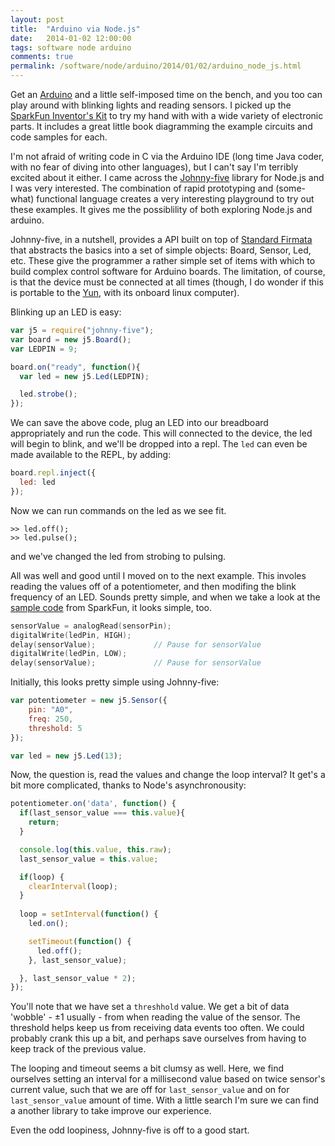 ```yaml
---
layout: post
title:  "Arduino via Node.js"
date:   2014-01-02 12:00:00
tags: software node arduino
comments: true
permalink: /software/node/arduino/2014/01/02/arduino_node_js.html
---
```


Get an [Arduino](http://arduino.cc) and a little self-imposed time on the bench, and you too can play around with blinking lights and reading sensors. I picked up the [SparkFun Inventor's Kit](https://www.sparkfun.com/products/11576) to try my hand with with a wide variety of electronic parts.  It includes a great little book diagramming the example circuits and code samples for each. 

I'm not afraid of writing code in C via the Arduino IDE (long time Java coder, with no fear of diving into other languages), but I can't say I'm terribly excited about it either.  I came across the [Johnny-five](https://github.com/rwaldron/johnny-five) library for Node.js and I was very interested.  The combination of rapid prototyping and (some-what) functional language creates a very interesting playground to try out these examples. It gives me the possiblility of both exploring Node.js and arduino.  

Johnny-five, in a nutshell, provides a API built on top of [Standard Firmata](http://firmata.org/) that abstracts the basics into a set of simple objects:  Board, Sensor, Led, etc.  These give the programmer a rather simple set of items with which to build complex control software for Arduino boards.  The limitation, of course, is that the device must be connected at all times (though, I do wonder if this is portable to the [Yun](http://arduino.cc/en/Main/ArduinoBoardYun), with its onboard linux computer). 

Blinking up an LED is easy:

``` javascript
var j5 = require("johnny-five");
var board = new j5.Board();
var LEDPIN = 9;

board.on("ready", function(){
  var led = new j5.Led(LEDPIN);

  led.strobe();
});
```

We can save the above code, plug an LED into our breadboard appropriately and run the code.  This will connected to the device, the led will begin to blink, and we'll be dropped into a repl.  The `led` can even be made available to the REPL, by adding:

``` javascript
board.repl.inject({
  led: led
});
```

Now we can run commands on the led as we see fit.  

```
>> led.off();
>> led.pulse();
```
and we've changed the led from strobing to pulsing. 

All was well and good until I moved on to the next example.  This involes reading the values off of a potentiometer, and then modifing the blink frequency of an LED.  Sounds pretty simple, and when we take a look at the [sample code](https://github.com/sparkfun/SIK-Guide-Code/blob/master/Circuit_02/Circuit_02.ino) from SparkFun, it looks simple, too.

``` cpp
sensorValue = analogRead(sensorPin);    
digitalWrite(ledPin, HIGH);     
delay(sensorValue);             // Pause for sensorValue
digitalWrite(ledPin, LOW);      
delay(sensorValue);             // Pause for sensorValue
```

Initially, this looks pretty simple using Johnny-five: 

``` js
var potentiometer = new j5.Sensor({
    pin: "A0",
    freq: 250,
    threshold: 5
});

var led = new j5.Led(13);
```

Now, the question is, read the values and change the loop interval?  It get's a bit more complicated, thanks to Node's asynchronousity:

``` js
potentiometer.on('data', function() {
  if(last_sensor_value === this.value){
    return;
  }

  console.log(this.value, this.raw);
  last_sensor_value = this.value;

  if(loop) {
    clearInterval(loop);
  }
    
  loop = setInterval(function() {
    led.on();

    setTimeout(function() {
      led.off();
    }, last_sensor_value);

  }, last_sensor_value * 2);
});
```

You'll note that we have set a `threshhold` value.  We get a bit of data 'wobble' - ±1 usually - from when reading the value of the sensor.  The threshold helps keep us from receiving data events too often.  We could probably crank this up a bit, and perhaps save ourselves from having to keep track of the previous value.

The looping and timeout seems a bit clumsy as well.  Here, we find ourselves setting an interval for a millisecond value based on twice sensor's current value, such that we are off for `last_sensor_value` and on for `last_sensor_value` amount of time.  With a little search I'm sure we can find a another library to take improve our experience.  

Even the odd loopiness, Johnny-five is off to a good start.  

